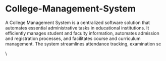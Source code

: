 # College-Management-System
A College Management System is a centralized software solution that automates essential administrative tasks in educational institutions. It efficiently manages student and faculty information, automates admission and registration processes, and facilitates course and curriculum management. The system streamlines attendance tracking, examination sc






\
